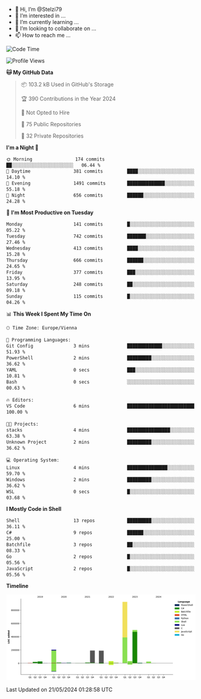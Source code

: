 - 👋 Hi, I’m @Stelzi79
- 👀 I’m interested in ...
- 🌱 I’m currently learning ...
- 💞️ I’m looking to collaborate on ...
- 📫 How to reach me ...

<!--START_SECTION:waka-->
![Code Time](http://img.shields.io/badge/Code%20Time-995%20hrs%208%20mins-blue)

![Profile Views](http://img.shields.io/badge/Profile%20Views-0-blue)

**🐱 My GitHub Data** 

> 📦 103.2 kB Used in GitHub's Storage 
 > 
> 🏆 390 Contributions in the Year 2024
 > 
> 🚫 Not Opted to Hire
 > 
> 📜 75 Public Repositories 
 > 
> 🔑 32 Private Repositories 
 > 
**I'm a Night 🦉** 

```text
🌞 Morning                174 commits         ██░░░░░░░░░░░░░░░░░░░░░░░   06.44 % 
🌆 Daytime                381 commits         ████░░░░░░░░░░░░░░░░░░░░░   14.10 % 
🌃 Evening                1491 commits        ██████████████░░░░░░░░░░░   55.18 % 
🌙 Night                  656 commits         ██████░░░░░░░░░░░░░░░░░░░   24.28 % 
```
📅 **I'm Most Productive on Tuesday** 

```text
Monday                   141 commits         █░░░░░░░░░░░░░░░░░░░░░░░░   05.22 % 
Tuesday                  742 commits         ███████░░░░░░░░░░░░░░░░░░   27.46 % 
Wednesday                413 commits         ████░░░░░░░░░░░░░░░░░░░░░   15.28 % 
Thursday                 666 commits         ██████░░░░░░░░░░░░░░░░░░░   24.65 % 
Friday                   377 commits         ███░░░░░░░░░░░░░░░░░░░░░░   13.95 % 
Saturday                 248 commits         ██░░░░░░░░░░░░░░░░░░░░░░░   09.18 % 
Sunday                   115 commits         █░░░░░░░░░░░░░░░░░░░░░░░░   04.26 % 
```


📊 **This Week I Spent My Time On** 

```text
🕑︎ Time Zone: Europe/Vienna

💬 Programming Languages: 
Git Config               3 mins              █████████████░░░░░░░░░░░░   51.93 % 
PowerShell               2 mins              █████████░░░░░░░░░░░░░░░░   36.62 % 
YAML                     0 secs              ███░░░░░░░░░░░░░░░░░░░░░░   10.81 % 
Bash                     0 secs              ░░░░░░░░░░░░░░░░░░░░░░░░░   00.63 % 

🔥 Editors: 
VS Code                  6 mins              █████████████████████████   100.00 % 

🐱‍💻 Projects: 
stacks                   4 mins              ████████████████░░░░░░░░░   63.38 % 
Unknown Project          2 mins              █████████░░░░░░░░░░░░░░░░   36.62 % 

💻 Operating System: 
Linux                    4 mins              ███████████████░░░░░░░░░░   59.70 % 
Windows                  2 mins              █████████░░░░░░░░░░░░░░░░   36.62 % 
WSL                      0 secs              █░░░░░░░░░░░░░░░░░░░░░░░░   03.68 % 
```

**I Mostly Code in Shell** 

```text
Shell                    13 repos            █████████░░░░░░░░░░░░░░░░   36.11 % 
C#                       9 repos             ██████░░░░░░░░░░░░░░░░░░░   25.00 % 
Batchfile                3 repos             ██░░░░░░░░░░░░░░░░░░░░░░░   08.33 % 
Go                       2 repos             █░░░░░░░░░░░░░░░░░░░░░░░░   05.56 % 
JavaScript               2 repos             █░░░░░░░░░░░░░░░░░░░░░░░░   05.56 % 
```



**Timeline**

![Lines of Code chart](https://raw.githubusercontent.com/Stelzi79/Stelzi79/main/assets/bar_graph.png)


 Last Updated on 21/05/2024 01:28:58 UTC
<!--END_SECTION:waka-->

<!---
Stelzi79/Stelzi79 is a ✨ special ✨ repository because its `README.md` (this file) appears on your GitHub profile.
You can click the Preview link to take a look at your changes.
--->
